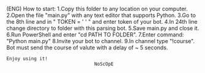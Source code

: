 (ENG) How to start:
	1.Сopy this folder to any location on your computer.
	2.Open the file "main.py" with any  text editor that supports Python.
	3.Go to the 8th line and in " TOKEN = '  '  " and enter token of your bot.
	4.In 24th line change directory to folder with this parsing bot.
	5.Save main.py and close it.
	6.Run PowerShell and enter "cd PATH TO FOLDER".
	7.Enter command: "Python main.py"
	8.Invite your bot to channel.
	9.In channel type "!course". Bot must send the course of valute with a delay of ~ 5 seconds.
	

	Enjoy using it!
									NoScOpE
									
				
